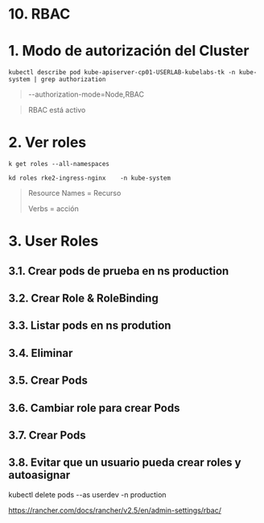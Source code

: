 # 10. RBAC <!-- omit in TOC -->

# 1. Modo de autorización del Cluster
```vim
kubectl describe pod kube-apiserver-cp01-USERLAB-kubelabs-tk -n kube-system | grep authorization
```

>  --authorization-mode=Node,RBAC

> RBAC está activo

# 2. Ver roles
```vim
k get roles --all-namespaces

kd roles rke2-ingress-nginx    -n kube-system
```
> Resource Names = Recurso
>
> Verbs = acción


# 3. User Roles
## 3.1. Crear pods de prueba en ns production
## 3.2. Crear Role & RoleBinding
## 3.3. Listar pods en ns prodution
## 3.4. Eliminar
## 3.5. Crear Pods
## 3.6. Cambiar role para crear Pods
## 3.7. Crear Pods

## 3.8. Evitar que un usuario pueda crear roles y autoasignar

kubectl delete pods --as userdev -n production



https://rancher.com/docs/rancher/v2.5/en/admin-settings/rbac/
